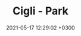 ---
title: Cigli - Park
date: 2021-05-17 12:29:02 +0300
photo: 0B5CBE25-92CD-4404-B6B1-9B48915DA91F.jpeg
---